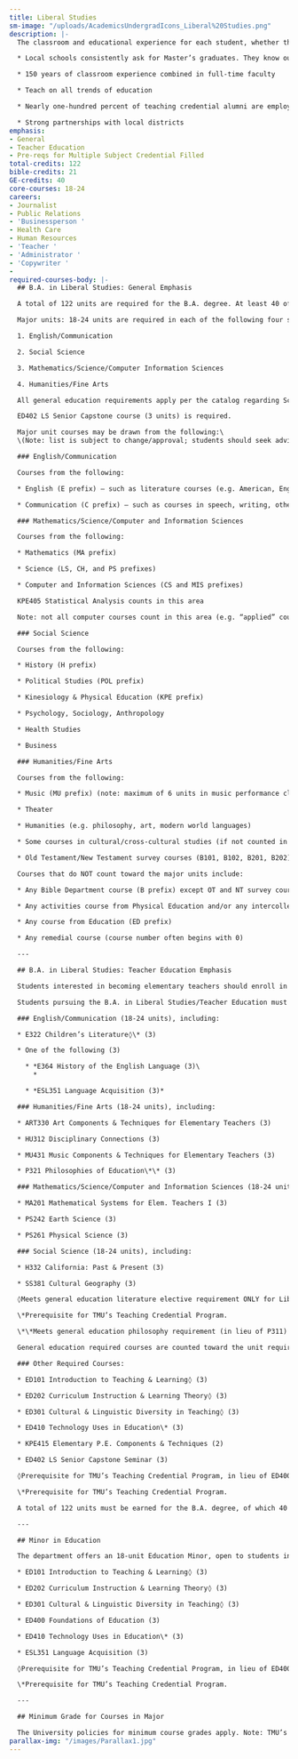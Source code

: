 ```yaml
---
title: Liberal Studies
sm-image: "/uploads/AcademicsUndergradIcons_Liberal%20Studies.png"
description: |-
  The classroom and educational experience for each student, whether they are in kindergarten or college, falls largely on the attitude and skill of their teacher. To learn from some of the most loving, intellectual, organized, hard-working, and wise instructors while being trained to teach yourself is a rare opportunity. Students are educated in the methodology behind the classroom, given hands on experience in practicing to teach, and have wonderful examples to sit under and watch. The influence teachers have on their students is vital for their personal growth. In a world that is growing darker and darker, knowing how to be an example of Christ--- in a secular or religious school--- is an invaluable asset to teachers who want to make a genuine impact in young lives.

  * Local schools consistently ask for Master’s graduates. They know our students are rigorously trained from the beginning

  * 150 years of classroom experience combined in full-time faculty

  * Teach on all trends of education

  * Nearly one-hundred percent of teaching credential alumni are employed within their first year of completing the program

  * Strong partnerships with local districts
emphasis:
- General
- Teacher Education
- Pre-reqs for Multiple Subject Credential Filled
total-credits: 122
bible-credits: 21
GE-credits: 40
core-courses: 18-24
careers:
- Journalist
- Public Relations
- 'Businessperson '
- Health Care
- Human Resources
- 'Teacher '
- 'Administrator '
- 'Copywriter '
- 
required-courses-body: |-
  ## B.A. in Liberal Studies: General Emphasis

  A total of 122 units are required for the B.A. degree. At least 40 of the 122 must be upper division.

  Major units: 18-24 units are required in each of the following four subject areas (for 84 units across the four areas, with at least 24 upper division units across the four areas)

  1. English/Communication

  2. Social Science

  3. Mathematics/Science/Computer Information Sciences

  4. Humanities/Fine Arts

  All general education requirements apply per the catalog regarding Scripture Set, Worldview Set, and Skills Set. Courses used to fulfill G.E. requirements may count as major units in their respective subject area.

  ED402 LS Senior Capstone course (3 units) is required.

  Major unit courses may be drawn from the following:\
  \(Note: list is subject to change/approval; students should seek advisor approval prior to registering for courses.)

  ### English/Communication

  Courses from the following:

  * English (E prefix) – such as literature courses (e.g. American, English, or World literature), genre courses (e.g. poetry, drama), or author courses (e.g. Shakespeare, Austen)

  * Communication (C prefix) – such as courses in speech, writing, other communication areas

  ### Mathematics/Science/Computer and Information Sciences

  Courses from the following:

  * Mathematics (MA prefix)

  * Science (LS, CH, and PS prefixes)

  * Computer and Information Sciences (CS and MIS prefixes)

  KPE405 Statistical Analysis counts in this area

  Note: not all computer courses count in this area (e.g. “applied” courses in keyboarding or specific software \[MS Excel, Adobe Photoshop, etc.\] do not count).

  ### Social Science

  Courses from the following:

  * History (H prefix)

  * Political Studies (POL prefix)

  * Kinesiology & Physical Education (KPE prefix)

  * Psychology, Sociology, Anthropology

  * Health Studies

  * Business

  ### Humanities/Fine Arts

  Courses from the following:

  * Music (MU prefix) (note: maximum of 6 units in music performance classes)

  * Theater

  * Humanities (e.g. philosophy, art, modern world languages)

  * Some courses in cultural/cross-cultural studies (if not counted in Social Science)

  * Old Testament/New Testament survey courses (B101, B102, B201, B202) – 12 units maximum

  Courses that do NOT count toward the major units include:

  * Any Bible Department course (B prefix) except OT and NT survey courses

  * Any activities course from Physical Education and/or any intercollegiate sports team units

  * Any course from Education (ED prefix)

  * Any remedial course (course number often begins with 0)

  ---

  ## B.A. in Liberal Studies: Teacher Education Emphasis

  Students interested in becoming elementary teachers should enroll in the Liberal Studies/Teacher Education emphasis. It has been developed to prepare students for the California Subject Examination for Teachers: Multiple Subjects (an exam required for entrance into credential programs in California).

  Students pursuing the B.A. in Liberal Studies/Teacher Education must complete a total of 84 semester units distributed among the following four areas:

  ### English/Communication (18-24 units), including:

  * E322 Children’s Literature◊\* (3)

  * One of the following (3)

    * *E364 History of the English Language (3)\
      *

    * *ESL351 Language Acquisition (3)*

  ### Humanities/Fine Arts (18-24 units), including:

  * ART330 Art Components & Techniques for Elementary Teachers (3)

  * HU312 Disciplinary Connections (3)

  * MU431 Music Components & Techniques for Elementary Teachers (3)

  * P321 Philosophies of Education\*\* (3)

  ### Mathematics/Science/Computer and Information Sciences (18-24 units), including:

  * MA201 Mathematical Systems for Elem. Teachers I (3)

  * PS242 Earth Science (3)

  * PS261 Physical Science (3)

  ### Social Science (18-24 units), including:

  * H332 California: Past & Present (3)

  * SS381 Cultural Geography (3)

  ◊Meets general education literature elective requirement ONLY for Liberal Studies: Teacher Education majors.

  \*Prerequisite for TMU’s Teaching Credential Program.

  \*\*Meets general education philosophy requirement (in lieu of P311) ONLY for Liberal Studies: Teacher Education majors.

  General education required courses are counted toward the unit requirement for the appropriate category. In each category, the student must complete at least 18 units and may count no more than 24 units toward the 84-unit requirement. At least 24 units of the 84 units must be at the upper division level. A maximum of 12 units of Bible and 6 units of music performance coursework may be counted in the Humanities/Fine Arts section of the major.

  ### Other Required Courses:

  * ED101 Introduction to Teaching & Learning◊ (3)

  * ED202 Curriculum Instruction & Learning Theory◊ (3)

  * ED301 Cultural & Linguistic Diversity in Teaching◊ (3)

  * ED410 Technology Uses in Education\* (3)

  * KPE415 Elementary P.E. Components & Techniques (2)

  * ED402 LS Senior Capstone Seminar (3)

  ◊Prerequisite for TMU’s Teaching Credential Program, in lieu of ED400 Foundations of Education.

  \*Prerequisite for TMU’s Teaching Credential Program.

  A total of 122 units must be earned for the B.A. degree, of which 40 must be upper division.

  ---

  ## Minor in Education

  The department offers an 18-unit Education Minor, open to students in other majors. The following courses are required.

  * ED101 Introduction to Teaching & Learning◊ (3)

  * ED202 Curriculum Instruction & Learning Theory◊ (3)

  * ED301 Cultural & Linguistic Diversity in Teaching◊ (3)

  * ED400 Foundations of Education (3)

  * ED410 Technology Uses in Education\* (3)

  * ESL351 Language Acquisition (3)

  ◊Prerequisite for TMU’s Teaching Credential Program, in lieu of ED400 Foundations of Education.

  \*Prerequisite for TMU’s Teaching Credential Program.

  ---

  ## Minimum Grade for Courses in Major

  The University policies for minimum course grades apply. Note: TMU’s Teaching Credential Program has minimum course grade requirements for courses with an ED prefix and a minimum grade point average requirement. See the Admissions portion of the Teaching Credential Program section of this catalog.
parallax-img: "/images/Parallax1.jpg"
---
```


